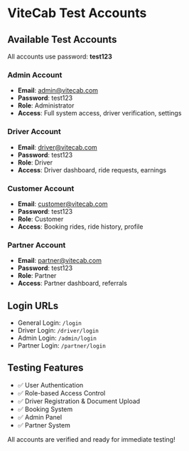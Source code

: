# ViteCab Test Accounts

## Available Test Accounts

All accounts use password: **test123**

### Admin Account
- **Email**: admin@vitecab.com
- **Password**: test123
- **Role**: Administrator
- **Access**: Full system access, driver verification, settings

### Driver Account  
- **Email**: driver@vitecab.com
- **Password**: test123
- **Role**: Driver
- **Access**: Driver dashboard, ride requests, earnings

### Customer Account
- **Email**: customer@vitecab.com  
- **Password**: test123
- **Role**: Customer
- **Access**: Booking rides, ride history, profile

### Partner Account
- **Email**: partner@vitecab.com
- **Password**: test123  
- **Role**: Partner
- **Access**: Partner dashboard, referrals

## Login URLs
- General Login: `/login`
- Driver Login: `/driver/login`
- Admin Login: `/admin/login`
- Partner Login: `/partner/login`

## Testing Features
- ✅ User Authentication
- ✅ Role-based Access Control  
- ✅ Driver Registration & Document Upload
- ✅ Booking System
- ✅ Admin Panel
- ✅ Partner System

All accounts are verified and ready for immediate testing!